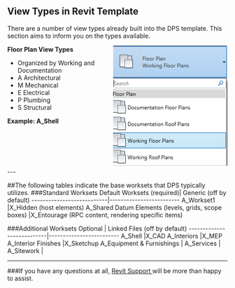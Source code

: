 ## View Types in Revit Template

There are a number of view types already built into the DPS template. This section aims to inform you on the types available.

**Floor Plan View Types** <img align = "right" src="images/2-2/0-floorplans.png">
* Organized by Working and Documentation
 * A Architectural
 * M Mechanical
 * E Electrical
 * P Plumbing
 * S Structural
 
**Example: A_Shell**

<br>
<br>
<br>
<br>
<br>
---

##The following tables indicate the base worksets that DPS typically utilizes.
###Standard Worksets
Default Worksets (required)| Generic (off by default)
---------------------------|-------------------------
A_Workset1                 |X_Hidden (host elements)
A_Shared Datum Elements (levels, grids, scope boxes)   |X_Entourage (RPC content, rendering specific items)

###Additional Worksets
Optional                 | Linked Files (off by default)
---------------------------|-------------------------
A_Shell                |X_CAD
A_Interiors                |X_MEP
A_Interior Finishes                |X_Sketchup
A_Equipment & Furnishings                |
A_Services                 |
A_Sitework                 |

---

###If you have any questions at all, <a href ="/01_Introduction/1-2_revitsupport.md"> Revit Support </a> will be more than happy to assist.

